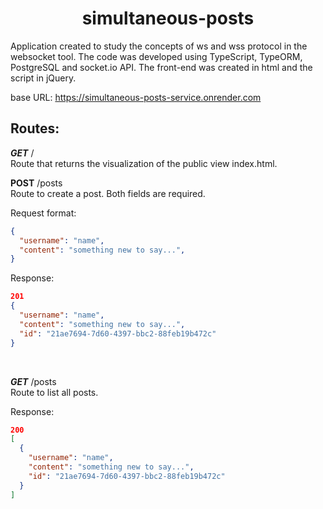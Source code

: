 <h1 align="center">simultaneous-posts</h1>

Application created to study the concepts of ws and wss protocol in the websocket tool. The code was developed using TypeScript, TypeORM, PostgreSQL and socket.io API. 
The front-end was created in html and the script in jQuery. 

base URL: <a> https://simultaneous-posts-service.onrender.com </a>

## Routes: 

***GET*** / <br>
Route that returns the visualization of the public view index.html. 
 <br>
 
 **POST** /posts <br>
Route to create a post. Both fields are required.

Request format: 
```json
{
  "username": "name",
  "content": "something new to say...",
}
```
Response:
```json
201 
{
  "username": "name",
  "content": "something new to say...",
  "id": "21ae7694-7d60-4397-bbc2-88feb19b472c"
}
```

<br>


***GET*** /posts <br>
Route to list all posts.

Response:
```json
200
[
  {
    "username": "name",
    "content": "something new to say...",
    "id": "21ae7694-7d60-4397-bbc2-88feb19b472c"
  }
]
```
<br>

